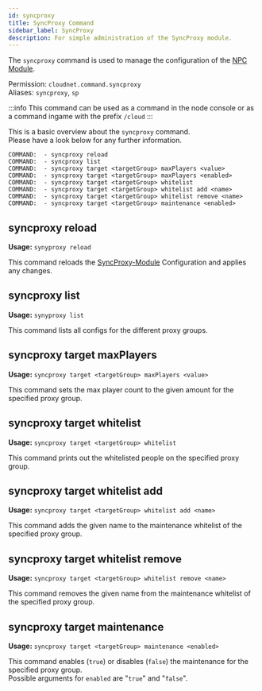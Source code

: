 ```yaml
---
id: syncproxy
title: SyncProxy Command
sidebar_label: SyncProxy
description: For simple administration of the SyncProxy module.
---
```


The `syncproxy` command is used to manage the configuration of the [NPC Module](../modules/npc.md).

Permission: `cloudnet.command.syncproxy`  
Aliases: `syncproxy`, `sp`

:::info
This command can be used as a command in the node console or as a command ingame with the prefix `/cloud`
:::

This is a basic overview about the `syncproxy` command.  
Please have a look below for any further information.
```
COMMAND:  - syncproxy reload
COMMAND:  - syncproxy list
COMMAND:  - syncproxy target <targetGroup> maxPlayers <value>
COMMAND:  - syncproxy target <targetGroup> maxPlayers <enabled>
COMMAND:  - syncproxy target <targetGroup> whitelist
COMMAND:  - syncproxy target <targetGroup> whitelist add <name>
COMMAND:  - syncproxy target <targetGroup> whitelist remove <name>
COMMAND:  - syncproxy target <targetGroup> maintenance <enabled>
```

## syncproxy reload
**Usage:** `synyproxy reload`

This command reloads the [SyncProxy-Module](../modules/syncproxy.md) Configuration and applies any changes.

## syncproxy list
**Usage:** `synyproxy list`

This command lists all configs for the different proxy groups.

## syncproxy target maxPlayers
**Usage:** `syncproxy target <targetGroup> maxPlayers <value>`

This command sets the max player count to the given amount for the specified proxy group.

## syncproxy target whitelist
**Usage:** `syncproxy target <targetGroup> whitelist`

This command prints out the whitelisted people on the specified proxy group.

## syncproxy target whitelist add
**Usage:** `syncproxy target <targetGroup> whitelist add <name>`

This command adds the given name to the maintenance whitelist of the specified proxy group.

## syncproxy target whitelist remove
**Usage:** `syncproxy target <targetGroup> whitelist remove <name>`

This command removes the given name from the maintenance whitelist of the specified proxy group.

## syncproxy target maintenance
**Usage:** `syncproxy target <targetGroup> maintenance <enabled>`

This command enables (`true`) or disables (`false`) the maintenance for the specified proxy group.  
Possible arguments for `enabled` are "`true`" and "`false`".